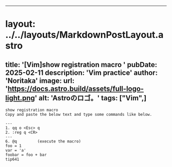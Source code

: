 
---
# layout: ../../layouts/MarkdownPostLayout.astro
title: '[Vim]show registration macro
'
pubDate: 2025-02-11
description: 'Vim practice'
author: 'Noritaka'
image:
    url: 'https://docs.astro.build/assets/full-logo-light.png'
    alt: 'Astroのロゴ。'
tags: ["Vim",]
---


```
show registration macro
Copy and paste the below text and type some commands like below.

---
1. qq o <Esc> q
2. :reg q <CR>
---
6. @q         (execute the macro)
foo = 1
var = 'a'
foobar = foo + bar
tip641 
```
